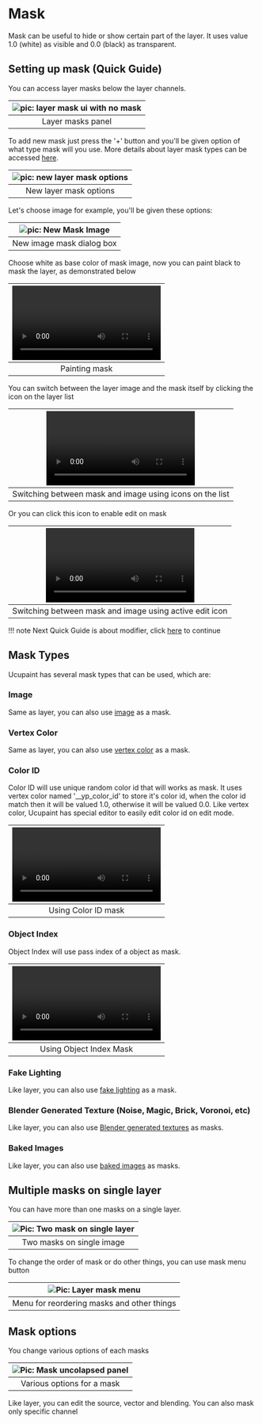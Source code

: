 # Mask

Mask can be useful to hide or show certain part of the layer. It uses value 1.0 (white) as visible and 0.0 (black) as transparent.

## Setting up mask (Quick Guide)

You can access layer masks below the layer channels.

|![pic: layer mask ui with no mask](source/05.layer-mask.01.png)|
|:--:|
|Layer masks panel| {align=center}

To add new mask just press the '+' button and you'll be given option of what type mask will you use. More details about layer mask types can be accessed [here](#mask-types).

|![pic: new layer mask options](source/05.layer-mask.02.png)|
|:--:|
|New layer mask options| {align=center}

Let's choose image for example, you'll be given these options:

|![pic: New Mask Image](source/05.layer-mask.03.png)|
|:--:|
|New image mask dialog box| {align=center}

Choose white as base color of mask image, now you can paint black to mask the layer, as demonstrated below

|![type:video](source/05.layer-mask.04.mp4)|
|:--:|
|Painting mask| {align=center}

You can switch between the layer image and the mask itself by clicking the icon on the layer list

|![type:video](source/05.layer-mask.05.mp4)|
|:--:|
|Switching between mask and image using icons on the list| {align=center}

Or you can click this icon to enable edit on mask

|![type:video](source/05.layer-mask.06.mp4)|
|:--:|
|Switching between mask and image using active edit icon| {align=center}

!!! note
    Next Quick Guide is about modifier, click [here](../01.05.modifier/#adding-modifier-quick-guide) to continue

## Mask Types

Ucupaint has several mask types that can be used, which are:

### Image

Same as layer, you can also use [image](../01.02.layer/#image) as a mask.

### Vertex Color

Same as layer, you can also use [vertex color](../01.02.layer/#vertex-color) as a mask.

### Color ID

Color ID will use unique random color id that will works as mask. It uses vertex color named '__yp_color_id' to store it's color id, when the color id match then it will be valued 1.0, otherwise it will be valued 0.0. Like vertex color, Ucupaint has special editor to easily edit color id on edit mode.

|![type:video](source/05.layer-mask.07.mp4)|
|:--:|
|Using Color ID mask| {align=center}

### Object Index

Object Index will use pass index of a object as mask.

|![type:video](source/05.layer-mask.08.mp4)|
|:--:|
|Using Object Index Mask| {align=center}

### Fake Lighting

Like layer, you can also use [fake lighting](../01.02.layer/#fake-lighting) as a mask.

### Blender Generated Texture (Noise, Magic, Brick, Voronoi, etc)

Like layer, you can also use [Blender generated textures](../01.02.layer/#blender-generated-textures) as masks.

### Baked Images

Like layer, you can also use [baked images](../01.02.layer/#baked-images) as masks.

## Multiple masks on single layer

You can have more than one masks on a single layer.

|![Pic: Two mask on single layer](source/05.layer-mask.09.png)|
|:--:|
|Two masks on single image| {align=center}

To change the order of mask or do other things, you can use mask menu button

|![Pic: Layer mask menu](source/05.layer-mask.10.png)|
|:--:|
|Menu for reordering masks and other things| {align=center}

## Mask options

You change various options of each masks

|![Pic: Mask uncolapsed panel](source/05.layer-mask.11.png)|
|:--:|
|Various options for a mask| {align=center}

Like layer, you can edit the source, vector and blending. You can also mask only specific channel
